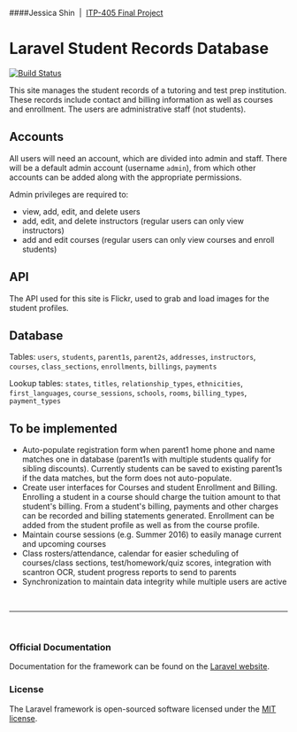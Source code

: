 ####Jessica Shin &nbsp;|&nbsp; [ITP-405 Final Project](http://itpweb.herokuapp.com/assignments/405-final-project)
# Laravel Student Records Database
[![Build Status](https://travis-ci.org/jessicashin/itp405-final-project.svg?branch=master)](https://travis-ci.org/jessicashin/itp405-final-project)

This site manages the student records of a tutoring and test prep institution. These records include contact and billing information as well as courses and enrollment. The users are administrative staff (not students).

## Accounts

All users will need an account, which are divided into admin and staff. There will be a default admin account (username `admin`), from which other accounts can be added along with the appropriate permissions.

Admin privileges are required to:
+ view, add, edit, and delete users
+ add, edit, and delete instructors (regular users can only view instructors)
+ add and edit courses (regular users can only view courses and enroll students)

## API

The API used for this site is Flickr, used to grab and load images for the student profiles.

## Database

Tables: `users`, `students`, `parent1s`, `parent2s`, `addresses`, `instructors`, `courses`, `class_sections`, `enrollments`, `billings`, `payments`

Lookup tables: `states`, `titles`, `relationship_types`, `ethnicities`, `first_languages`, `course_sessions`, `schools`, `rooms`, `billing_types`, `payment_types`

## To be implemented
+ Auto-populate registration form when parent1 home phone and name matches one in database (parent1s with multiple students qualify for sibling discounts). Currently students can be saved to existing parent1s if the data matches, but the form does not auto-populate.
+ Create user interfaces for Courses and student Enrollment and Billing. Enrolling a student in a course should charge the tuition amount to that student's billing. From a student's billing, payments and other charges can be recorded and billing statements generated. Enrollment can be added from the student profile as well as from the course profile.
+ Maintain course sessions (e.g. Summer 2016) to easily manage current and upcoming courses
+ Class rosters/attendance, calendar for easier scheduling of courses/class sections, test/homework/quiz scores, integration with scantron OCR, student progress reports to send to parents
+ Synchronization to maintain data integrity while multiple users are active

<br><hr><br>

### Official Documentation

Documentation for the framework can be found on the [Laravel website](http://laravel.com/docs).

### License

The Laravel framework is open-sourced software licensed under the [MIT license](http://opensource.org/licenses/MIT).
